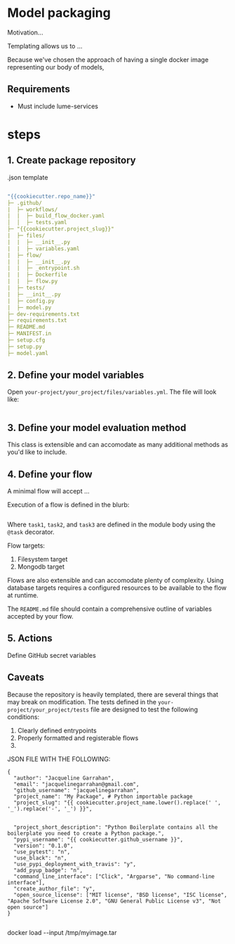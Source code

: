 # Model packaging

Motivation...

Templating allows us to ...



Because we've chosen the approach of having a single docker image representing our body of models,





## Requirements
- Must include lume-services






# steps
## 1. Create package repository

.json template



```yaml

"{{cookiecutter.repo_name}}"
├─ .github/
|  ├─ workflows/
|  |  ├─ build_flow_docker.yaml
│  │  ├─ tests.yaml
├─ "{{cookiecutter.project_slug}}"
|  ├─ files/
|  |  ├─ __init__.py
|  |  ├─ variables.yaml
|  ├─ flow/
|  |  ├─ __init__.py
|  |  ├─ _entrypoint.sh
|  |  ├─ Dockerfile
|  |  ├─ flow.py
|  ├─ tests/
|  ├─ __init__.py
|  ├─ config.py
|  ├─ model.py
├─ dev-requirements.txt
├─ requirements.txt
├─ README.md
├─ MANIFEST.in
├─ setup.cfg
├─ setup.py
├─ model.yaml

```




## 2. Define your model variables

Open `your-project/your_project/files/variables.yml`. The file will look like:

```yaml


```

## 3. Define your model evaluation method

This class is extensible and can accomodate as many additional methods as you'd like to include.

## 4.  Define your flow

A minimal flow will accept ...


Execution of a flow is defined in the blurb:
```python


```
Where `task1`, `task2`, and `task3` are defined in the module body using the `@task` decorator.



Flow targets:
1. Filesystem target
2. Mongodb target

Flows are also extensible and can accomodate plenty of complexity. Using database targets requires a configured resources to be available to the flow at runtime.


The `README.md` file should contain a comprehensive outline of variables accepted by your flow.

## 5. Actions

Define GitHub secret variables


## Caveats
Because the repository is heavily templated, there are several things that may break on modification. The tests defined in the `your-project/your_project/tests` file are designed to test the following conditions:
1. Clearly defined entrypoints
2. Properly formatted and registerable flows
4.


JSON FILE WITH THE FOLLOWING:

```
{
  "author": "Jacqueline Garrahan",
  "email": "jacquelinegarrahan@gmail.com",
  "github_username": "jacquelinegarrahan",
  "project_name": "My Package", # Python importable package
  "project_slug": "{{ cookiecutter.project_name.lower().replace(' ', '_').replace('-', '_') }}",


  "project_short_description": "Python Boilerplate contains all the boilerplate you need to create a Python package.",
  "pypi_username": "{{ cookiecutter.github_username }}",
  "version": "0.1.0",
  "use_pytest": "n",
  "use_black": "n",
  "use_pypi_deployment_with_travis": "y",
  "add_pyup_badge": "n",
  "command_line_interface": ["Click", "Argparse", "No command-line interface"],
  "create_author_file": "y",
  "open_source_license": ["MIT license", "BSD license", "ISC license", "Apache Software License 2.0", "GNU General Public License v3", "Not open source"]
}


```



 docker load --input /tmp/myimage.tar
